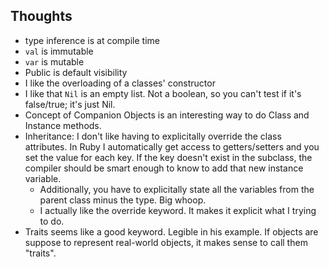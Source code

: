 ## Thoughts

- type inference is at compile time
- `val` is immutable
- `var` is mutable
- Public is default visibility
- I like the overloading of a classes' constructor
- I like that `Nil` is an empty list. Not a boolean, so you can't test
  if it's false/true; it's just Nil.
- Concept of Companion Objects is an interesting way to do Class and
  Instance methods.
- Inheritance: I don't like having to explicitally override the class
  attributes. In Ruby I automatically get access to getters/setters and
  you set the value for each key. If the key doesn't exist in the
  subclass, the compiler should be smart enough to know to add that new
  instance variable.
  - Additionally, you have to explicitally state all the variables from
    the parent class minus the type. Big whoop.
  - I actually like the override keyword. It makes it explicit what I
    trying to do.
- Traits seems like a good keyword. Legible in his example. If objects
  are suppose to represent real-world objects, it makes sense to call
  them "traits".

